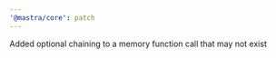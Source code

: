 ```yaml
---
'@mastra/core': patch
---
```


Added optional chaining to a memory function call that may not exist
